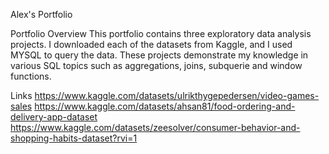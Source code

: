 Alex's Portfolio

Portfolio Overview
This portfolio contains three exploratory data analysis projects. I downloaded each of the datasets from Kaggle, and I used MYSQL to query the data. These projects demonstrate my knowledge in various SQL topics such as aggregations, joins, subquerie and window functions.

Links
https://www.kaggle.com/datasets/ulrikthygepedersen/video-games-sales
https://www.kaggle.com/datasets/ahsan81/food-ordering-and-delivery-app-dataset
https://www.kaggle.com/datasets/zeesolver/consumer-behavior-and-shopping-habits-dataset?rvi=1
